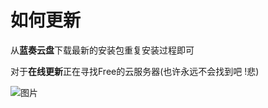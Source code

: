# 如何更新

从**蓝奏云盘**下载最新的安装包重复安装过程即可

对于**在线更新**正在寻找Free的云服务器(也许永远不会找到吧 !悲)

![图片](https://www.loliapi.com/acg/)